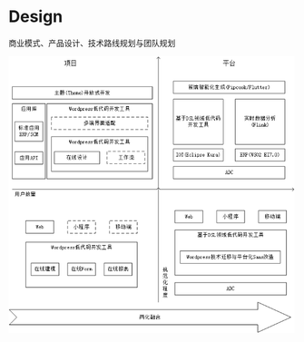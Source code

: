 # Design
商业模式、产品设计、技术路线规划与团队规划

![Image text](https://github.com/eos-octopus/Design/blob/master/%E8%A7%84%E5%88%92.png)
